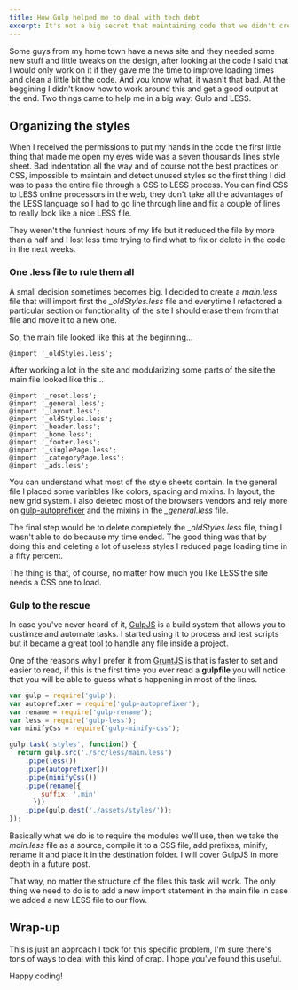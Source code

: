 ```yaml
---
title: How Gulp helped me to deal with tech debt
excerpt: It's not a big secret that maintaining code that we didn't create is a big pain sometimes. Of course the only fact that other developer did it puts us in an uncomfortable place because there's a high chance that you're trying to understand patterns and approaches you wouldn't have taken, which doesn't mean they are wrong they just aren't yours. For a few months I had to deal not only with this, but with code full of bad practices.
---
```


Some guys from my home town have a news site and they needed some new stuff and little tweaks on the design, after looking at the code I said that I would only work on it if they gave me the time to improve loading times and clean a little bit the code. And you know what, it wasn't that bad. At the beggining I didn't know how to work around this and get a good output at the end. Two things came to help me in a big way: Gulp and LESS.

## Organizing the styles

When I received the permissions to put my hands in the code the first little thing that made me open my eyes wide was a seven thousands lines style sheet. Bad indentation all the way and of course not the best practices on CSS, impossible to maintain and detect unused styles so the first thing I did was to pass the entire file through a CSS to LESS process. You can find CSS to LESS online processors in the web, they don't take all the advantages of the LESS language so I had to go line through line and fix a couple of lines to really look like a nice LESS file.

They weren't the funniest hours of my life but it reduced the file by more than a half and I lost less time trying to find what to fix or delete in the code in the next weeks.

### One .less file to rule them all

A small decision sometimes becomes big. I decided to create a *main.less* file that will import first the *_oldStyles.less* file and everytime I refactored a particular section or functionality of the site I should erase them from that file and move it to a new one.

So, the main file looked like this at the beginning...

```
@import '_oldStyles.less';
```

After working a lot in the site and modularizing some parts of the site the main file looked like this...

```
@import '_reset.less';
@import '_general.less';
@import '_layout.less';
@import '_oldStyles.less';
@import '_header.less';
@import '_home.less';
@import '_footer.less';
@import '_singlePage.less';
@import '_categoryPage.less';
@import '_ads.less';
```

You can understand what most of the style sheets contain. In the general file I placed some variables like colors, spacing and mixins. In layout, the new grid system. I also deleted most of the browsers vendors and rely more on <a target="_blank" href="https://www.npmjs.com/package/gulp-autoprefixer">gulp-autoprefixer</a> and the mixins in the *_general.less* file.

The final step would be to delete completely the *_oldStyles.less* file, thing I wasn't able to do because my time ended. The good thing was that by doing this and deleting a lot of useless styles I reduced page loading time in a fifty percent.

The thing is that, of course, no matter how much you like LESS the site needs a CSS one to load.

### Gulp to the rescue

In case you've never heard of it, <a href="http://www.gulpjs.com" target="_blank">GulpJS</a> is a build system that allows you to custimze and automate tasks. I started using it to process and test scripts but it became a great tool to handle any file inside a project.

One of the reasons why I prefer it from <a href="http://www.gruntjs.com" target="_blank">GruntJS</a> is that is faster to set and easier to read, if this is the first time you ever read a **gulpfile** you will notice that you will be able to guess what's happening in most of the lines.

```js
var gulp = require('gulp');
var autoprefixer = require('gulp-autoprefixer');
var rename = require('gulp-rename');
var less = require('gulp-less');
var minifyCss = require('gulp-minify-css');

gulp.task('styles', function() {
  return gulp.src('./src/less/main.less')
    .pipe(less())
    .pipe(autoprefixer())
    .pipe(minifyCss())
    .pipe(rename({
        suffix: '.min'
      }))
    .pipe(gulp.dest('./assets/styles/'));
});
```

Basically what we do is to require the modules we'll use, then we take the *main.less* file as a source, compile it to a CSS file, add prefixes, minify, rename it and place it in the destination folder. I will cover GulpJS in more depth in a future post.

That way, no matter the structure of the files this task will work. The only thing we need to do is to add a new import statement in the main file in case we added a new LESS file to our flow.

## Wrap-up

This is just an approach I took for this specific problem, I'm sure there's tons of ways to deal with this kind of crap. I hope you've found this useful.

Happy coding!
